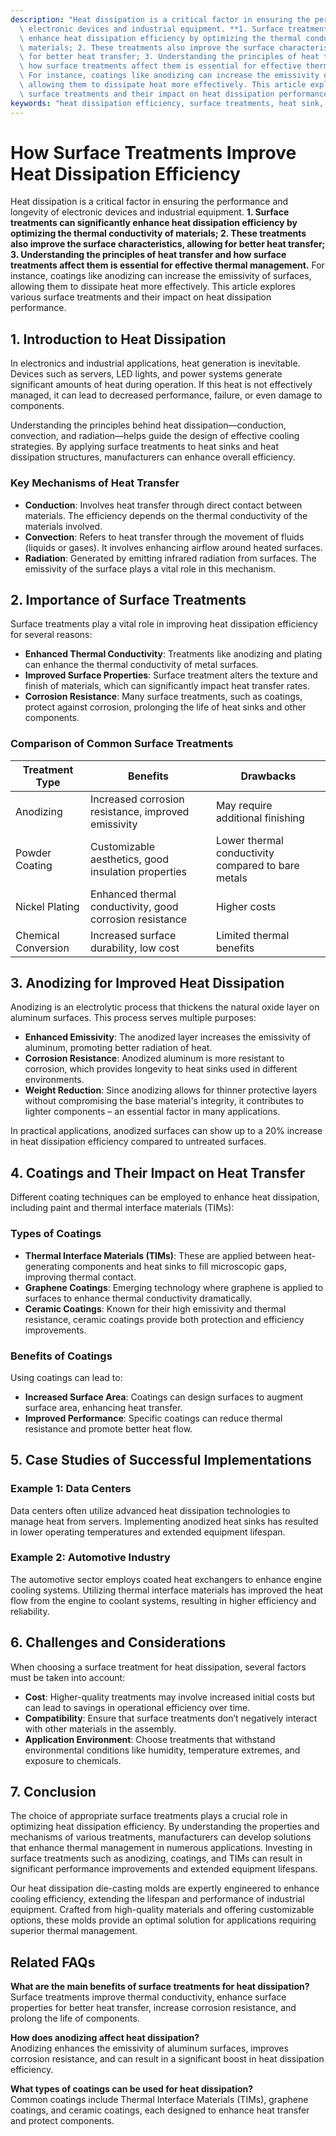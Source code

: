 ```yaml
---
description: "Heat dissipation is a critical factor in ensuring the performance and longevity of\
  \ electronic devices and industrial equipment. **1. Surface treatments can significantly\
  \ enhance heat dissipation efficiency by optimizing the thermal conductivity of\
  \ materials; 2. These treatments also improve the surface characteristics, allowing\
  \ for better heat transfer; 3. Understanding the principles of heat transfer and\
  \ how surface treatments affect them is essential for effective thermal management.**\
  \ For instance, coatings like anodizing can increase the emissivity of surfaces,\
  \ allowing them to dissipate heat more effectively. This article explores various\
  \ surface treatments and their impact on heat dissipation performance."
keywords: "heat dissipation efficiency, surface treatments, heat sink, die casting process"
---
```

# How Surface Treatments Improve Heat Dissipation Efficiency

Heat dissipation is a critical factor in ensuring the performance and longevity of electronic devices and industrial equipment. **1. Surface treatments can significantly enhance heat dissipation efficiency by optimizing the thermal conductivity of materials; 2. These treatments also improve the surface characteristics, allowing for better heat transfer; 3. Understanding the principles of heat transfer and how surface treatments affect them is essential for effective thermal management.** For instance, coatings like anodizing can increase the emissivity of surfaces, allowing them to dissipate heat more effectively. This article explores various surface treatments and their impact on heat dissipation performance.

## 1. Introduction to Heat Dissipation

In electronics and industrial applications, heat generation is inevitable. Devices such as servers, LED lights, and power systems generate significant amounts of heat during operation. If this heat is not effectively managed, it can lead to decreased performance, failure, or even damage to components. 

Understanding the principles behind heat dissipation—conduction, convection, and radiation—helps guide the design of effective cooling strategies. By applying surface treatments to heat sinks and heat dissipation structures, manufacturers can enhance overall efficiency.

### Key Mechanisms of Heat Transfer

- **Conduction**: Involves heat transfer through direct contact between materials. The efficiency depends on the thermal conductivity of the materials involved.
- **Convection**: Refers to heat transfer through the movement of fluids (liquids or gases). It involves enhancing airflow around heated surfaces.
- **Radiation**: Generated by emitting infrared radiation from surfaces. The emissivity of the surface plays a vital role in this mechanism.

## 2. Importance of Surface Treatments

Surface treatments play a vital role in improving heat dissipation efficiency for several reasons:

- **Enhanced Thermal Conductivity**: Treatments like anodizing and plating can enhance the thermal conductivity of metal surfaces.
- **Improved Surface Properties**: Surface treatment alters the texture and finish of materials, which can significantly impact heat transfer rates.
- **Corrosion Resistance**: Many surface treatments, such as coatings, protect against corrosion, prolonging the life of heat sinks and other components.

### Comparison of Common Surface Treatments

| Treatment Type   | Benefits                             | Drawbacks                   |
|------------------|--------------------------------------|-----------------------------|
| Anodizing        | Increased corrosion resistance, improved emissivity | May require additional finishing |
| Powder Coating   | Customizable aesthetics, good insulation properties | Lower thermal conductivity compared to bare metals |
| Nickel Plating   | Enhanced thermal conductivity, good corrosion resistance | Higher costs               |
| Chemical Conversion| Increased surface durability, low cost  | Limited thermal benefits    |

## 3. Anodizing for Improved Heat Dissipation

Anodizing is an electrolytic process that thickens the natural oxide layer on aluminum surfaces. This process serves multiple purposes:

- **Enhanced Emissivity**: The anodized layer increases the emissivity of aluminum, promoting better radiation of heat.
- **Corrosion Resistance**: Anodized aluminum is more resistant to corrosion, which provides longevity to heat sinks used in different environments.
- **Weight Reduction**: Since anodizing allows for thinner protective layers without compromising the base material's integrity, it contributes to lighter components – an essential factor in many applications.

In practical applications, anodized surfaces can show up to a 20% increase in heat dissipation efficiency compared to untreated surfaces. 

## 4. Coatings and Their Impact on Heat Transfer

Different coating techniques can be employed to enhance heat dissipation, including paint and thermal interface materials (TIMs):

### Types of Coatings

- **Thermal Interface Materials (TIMs)**: These are applied between heat-generating components and heat sinks to fill microscopic gaps, improving thermal contact.
- **Graphene Coatings**: Emerging technology where graphene is applied to surfaces to enhance thermal conductivity dramatically.
- **Ceramic Coatings**: Known for their high emissivity and thermal resistance, ceramic coatings provide both protection and efficiency improvements.

### Benefits of Coatings
Using coatings can lead to:

- **Increased Surface Area**: Coatings can design surfaces to augment surface area, enhancing heat transfer.
- **Improved Performance**: Specific coatings can reduce thermal resistance and promote better heat flow.
  
## 5. Case Studies of Successful Implementations

### Example 1: Data Centers

Data centers often utilize advanced heat dissipation technologies to manage heat from servers. Implementing anodized heat sinks has resulted in lower operating temperatures and extended equipment lifespan. 

### Example 2: Automotive Industry

The automotive sector employs coated heat exchangers to enhance engine cooling systems. Utilizing thermal interface materials has improved the heat flow from the engine to coolant systems, resulting in higher efficiency and reliability.

## 6. Challenges and Considerations

When choosing a surface treatment for heat dissipation, several factors must be taken into account:

- **Cost**: Higher-quality treatments may involve increased initial costs but can lead to savings in operational efficiency over time.
- **Compatibility**: Ensure that surface treatments don’t negatively interact with other materials in the assembly.
- **Application Environment**: Choose treatments that withstand environmental conditions like humidity, temperature extremes, and exposure to chemicals.

## 7. Conclusion

The choice of appropriate surface treatments plays a crucial role in optimizing heat dissipation efficiency. By understanding the properties and mechanisms of various treatments, manufacturers can develop solutions that enhance thermal management in numerous applications. Investing in surface treatments such as anodizing, coatings, and TIMs can result in significant performance improvements and extended equipment lifespans. 

Our heat dissipation die-casting molds are expertly engineered to enhance cooling efficiency, extending the lifespan and performance of industrial equipment. Crafted from high-quality materials and offering customizable options, these molds provide an optimal solution for applications requiring superior thermal management.

## Related FAQs

**What are the main benefits of surface treatments for heat dissipation?**  
Surface treatments improve thermal conductivity, enhance surface properties for better heat transfer, increase corrosion resistance, and prolong the life of components.

**How does anodizing affect heat dissipation?**  
Anodizing enhances the emissivity of aluminum surfaces, improves corrosion resistance, and can result in a significant boost in heat dissipation efficiency.

**What types of coatings can be used for heat dissipation?**  
Common coatings include Thermal Interface Materials (TIMs), graphene coatings, and ceramic coatings, each designed to enhance heat transfer and protect components.
